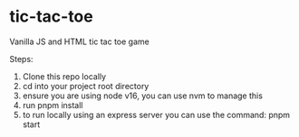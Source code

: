 # tic-tac-toe

Vanilla JS and HTML tic tac toe game

Steps:

1. Clone this repo locally
2. cd into your project root directory
3. ensure you are using node v16, you can use nvm to manage this
4. run pnpm install
5. to run locally using an express server you can use the command: pnpm start

